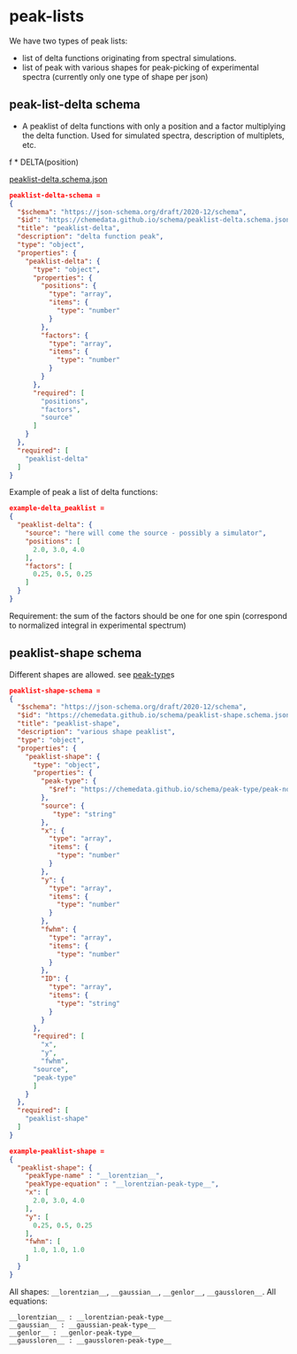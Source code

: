 # peak-lists

We have two types of peak lists:
- list of delta functions originating from spectral simulations.
- list of peak with various shapes for peak-picking of experimental spectra (currently only one type of shape per json)

## peak-list-delta schema

- A peaklist of delta functions with only a position and a factor multiplying the delta function. Used for simulated spectra, description of multiplets, etc.

 f * DELTA(position)

[peaklist-delta.schema.json](https://chemedata.github.io/schema/peaklist-delta.schema.json)

```json
peaklist-delta-schema = 
{
  "$schema": "https://json-schema.org/draft/2020-12/schema",
  "$id": "https://chemedata.github.io/schema/peaklist-delta.schema.json",
  "title": "peaklist-delta",
  "description": "delta function peak",
  "type": "object",
  "properties": {
    "peaklist-delta": {
      "type": "object",
      "properties": {
        "positions": {
          "type": "array",
          "items": {
            "type": "number"
          }
        },
        "factors": {
          "type": "array",
          "items": {
            "type": "number"
          }
        }
      },
      "required": [
        "positions",
        "factors",
  		"source"
      ]
    }
  },
  "required": [
    "peaklist-delta"
  ]
}
```

Example of peak a list of delta functions:

```json
example-delta_peaklist = 
{
  "peaklist-delta": {
    "source": "here will come the source - possibly a simulator",
    "positions": [
      2.0, 3.0, 4.0
    ],
    "factors": [
      0.25, 0.5, 0.25
    ]
  }
}
```
Requirement: the sum of the factors should be one for one spin (correspond to normalized integral in experimental spectrum)


## peaklist-shape schema
Different shapes are allowed. see [peak-type](peak-type.md)s

```json
peaklist-shape-schema = 
{
  "$schema": "https://json-schema.org/draft/2020-12/schema",
  "$id": "https://chemedata.github.io/schema/peaklist-shape.schema.json",
  "title": "peaklist-shape",
  "description": "various shape peaklist",
  "type": "object",
  "properties": {
    "peaklist-shape": {
      "type": "object",
      "properties": {
        "peak-type": {
          "$ref": "https://chemedata.github.io/schema/peak-type/peak-norm-equ.schema.json" 
        },
        "source": {
           "type": "string"
        },
        "x": {
          "type": "array",
          "items": {
            "type": "number"
          }
        },
        "y": {
          "type": "array",
          "items": {
            "type": "number"
          }
        },
        "fwhm": {
          "type": "array",
          "items": {
            "type": "number"
          }
        },
        "ID": {
          "type": "array",
          "items": {
            "type": "string"
          }
        }
      },
      "required": [
        "x",
        "y",
  		"fwhm",
      "source",
      "peak-type"
      ]
    }
  },
  "required": [
    "peaklist-shape"
  ]
}
```

```json
example-peaklist-shape = 
{
  "peaklist-shape": {
    "peakType-name" : "__lorentzian__",
    "peakType-equation" : "__lorentzian-peak-type__",
    "x": [
      2.0, 3.0, 4.0
    ],
    "y": [
      0.25, 0.5, 0.25
    ],
    "fwhm": [
      1.0, 1.0, 1.0
    ]
  }
}
```
All shapes:  `__lorentzian__`, `__gaussian__`, `__genlor__`, `__gaussloren__`.
All equations:  
```
__lorentzian__ : __lorentzian-peak-type__
__gaussian__ : __gaussian-peak-type__
__genlor__ : __genlor-peak-type__
__gaussloren__ : __gaussloren-peak-type__
```
